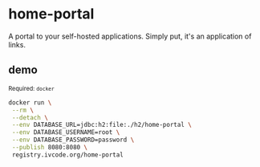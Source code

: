 # home-portal
A portal to your self-hosted applications. Simply put, it's an application of links.

## demo
<sup>Required: `docker`</sup>

```bash
docker run \
 --rm \
 --detach \
 --env DATABASE_URL=jdbc:h2:file:./h2/home-portal \
 --env DATABASE_USERNAME=root \
 --env DATABASE_PASSWORD=password \
 --publish 8080:8080 \
 registry.ivcode.org/home-portal
```
